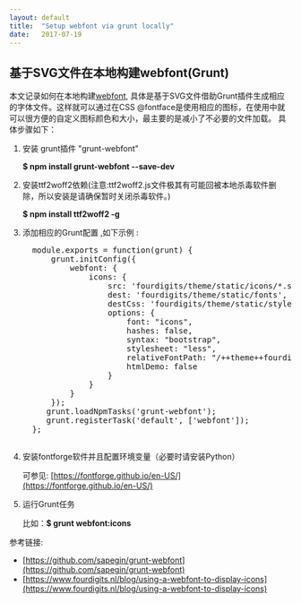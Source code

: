 ```yaml
---
layout: default
title:  "Setup webfont via grunt locally"
date:   2017-07-19 
---
```


<h2>基于SVG文件在本地构建webfont(Grunt)</h2>

本文记录如何在本地构建[webfont](https://developers.google.com/web/fundamentals/performance/optimizing-content-efficiency/webfont-optimization?hl=zh-cn), 具体是基于SVG文件借助Grunt插件生成相应的字体文件。这样就可以通过在CSS @fontface是使用相应的图标，在使用中就可以很方便的自定义图标颜色和大小，最主要的是减小了不必要的文件加载。 具体步骤如下：
 
1. 安装 grunt插件 "grunt-webfont" 

	**$ npm install grunt-webfont --save-dev**
2. 安装ttf2woff2依赖(注意:ttf2woff2.js文件极其有可能回被本地杀毒软件删除，所以安装是请确保暂时关闭杀毒软件。)

	**$ npm install ttf2woff2 -g**
3. 添加相应的Grunt配置 ,如下示例 :
	
	<pre>
	 module.exports = function(grunt) {
	     grunt.initConfig({
	         webfont: {
	             icons: {
	                 src: 'fourdigits/theme/static/icons/*.svg',
	                 dest: 'fourdigits/theme/static/fonts',
	                 destCss: 'fourdigits/theme/static/stylesheets',
	                 options: {
	                     font: "icons",
	                     hashes: false,
	                     syntax: "bootstrap",
	                     stylesheet: "less",
	                     relativeFontPath: "/++theme++fourdigits.theme/fonts",
	                     htmlDemo: false
	                 }
	             }
	         }
	     });
	    grunt.loadNpmTasks('grunt-webfont');
	    grunt.registerTask('default', ['webfont']);
	 };
	</pre>
4. 安装fontforge软件并且配置环境变量（必要时请安装Python）

	可参见: [https://fontforge.github.io/en-US/](https://fontforge.github.io/en-US/)

5. 运行Grunt任务	

	比如：**$ grunt webfont:icons**

参考链接:
 	
- [https://github.com/sapegin/grunt-webfont](https://github.com/sapegin/grunt-webfont)	
- [https://www.fourdigits.nl/blog/using-a-webfont-to-display-icons](https://www.fourdigits.nl/blog/using-a-webfont-to-display-icons)